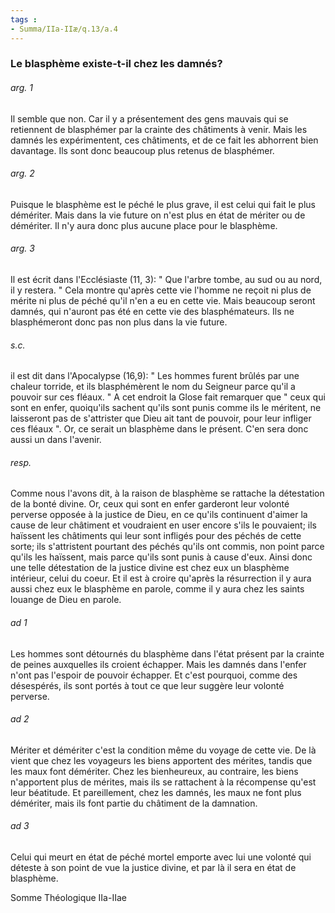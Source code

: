 ```yaml
---
tags : 
- Summa/IIa-IIæ/q.13/a.4
---
```


### Le blasphème existe-t-il chez les damnés?

###### arg. 1
Il semble que non. Car il y a présentement des gens mauvais qui se retiennent de blasphémer par la crainte des châtiments à venir. Mais les damnés les expérimentent, ces châtiments, et de ce fait les abhorrent bien davantage. Ils sont donc beaucoup plus retenus de blasphémer. 

###### arg. 2
Puisque le blasphème est le péché le plus grave, il est celui qui fait le plus démériter. Mais dans la vie future on n'est plus en état de mériter ou de démériter. Il n'y aura donc plus aucune place pour le blasphème. 

###### arg. 3
Il est écrit dans l'Ecclésiaste (11, 3): " Que l'arbre tombe, au sud ou au nord, il y restera. " Cela montre qu'après cette vie l'homme ne reçoit ni plus de mérite ni plus de péché qu'il n'en a eu en cette vie. Mais beaucoup seront damnés, qui n'auront pas été en cette vie des blasphémateurs. Ils ne blasphémeront donc pas non plus dans la vie future. 

###### s.c.
il est dit dans l'Apocalypse (16,9): " Les hommes furent brûlés par une chaleur torride, et ils blasphémèrent le nom du Seigneur parce qu'il a pouvoir sur ces fléaux. " A cet endroit la Glose fait remarquer que " ceux qui sont en enfer, quoiqu'ils sachent qu'ils sont punis comme ils le méritent, ne laisseront pas de s'attrister que Dieu ait tant de pouvoir, pour leur infliger ces fléaux ". Or, ce serait un blasphème dans le présent. C'en sera donc aussi un dans l'avenir. 

###### resp.
Comme nous l'avons dit, à la raison de blasphème se rattache la détestation de la bonté divine. Or, ceux qui sont en enfer garderont leur volonté perverse opposée à la justice de Dieu, en ce qu'ils continuent d'aimer la cause de leur châtiment et voudraient en user encore s'ils le pouvaient; ils haïssent les châtiments qui leur sont infligés pour des péchés de cette sorte; ils s'attristent pourtant des péchés qu'ils ont commis, non point parce qu'ils les haïssent, mais parce qu'ils sont punis à cause d'eux. Ainsi donc une telle détestation de la justice divine est chez eux un blasphème intérieur, celui du coeur. Et il est à croire qu'après la résurrection il y aura aussi chez eux le blasphème en parole, comme il y aura chez les saints louange de Dieu en parole. 

###### ad 1
Les hommes sont détournés du blasphème dans l'état présent par la crainte de peines auxquelles ils croient échapper. Mais les damnés dans l'enfer n'ont pas l'espoir de pouvoir échapper. Et c'est pourquoi, comme des désespérés, ils sont portés à tout ce que leur suggère leur volonté perverse. 

###### ad 2
Mériter et démériter c'est la condition même du voyage de cette vie. De là vient que chez les voyageurs les biens apportent des mérites, tandis que les maux font démériter. Chez les bienheureux, au contraire, les biens n'apportent plus de mérites, mais ils se rattachent à la récompense qu'est leur béatitude. Et pareillement, chez les damnés, les maux ne font plus démériter, mais ils font partie du châtiment de la damnation. 

###### ad 3
Celui qui meurt en état de péché mortel emporte avec lui une volonté qui déteste à son point de vue la justice divine, et par là il sera en état de blasphème. 

Somme Théologique IIa-IIae 

